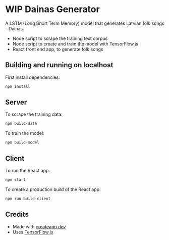 # WIP Dainas Generator

A LSTM (Long Short Term Memory) model that generates Latvian folk songs - Dainas.

- Node script to scrape the training text corpus
- Node script to create and train the model with TensorFlow.js
- React front end app, to generate folk songs

## Building and running on localhost

First install dependencies:

```sh
npm install
```

## Server

To scrape the training data:

```sh
npm build-data
```

To train the model:

```sh
npm build-model
```

## Client

To run the React app:

```sh
npm start
```

To create a production build of the React app:

```sh
npm run build-client
```

## Credits

- Made with [createapp.dev](https://createapp.dev/)
- Uses [TensorFlow.js](https://www.tensorflow.org/js)
